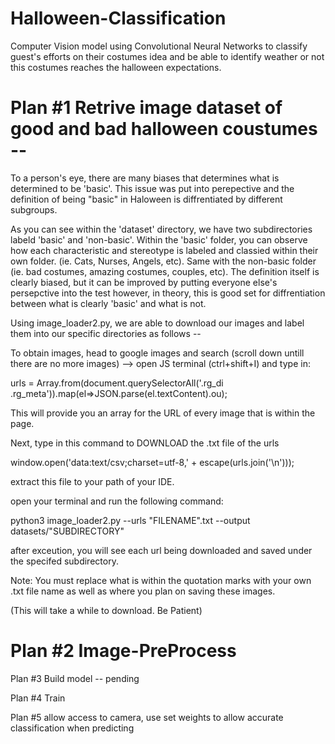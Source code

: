# Halloween-Classification

Computer Vision model using Convolutional Neural Networks to 
classify guest's efforts on their costumes idea and be able to identify weather or not this costumes reaches the 
halloween expectations.  

# Plan #1 Retrive image dataset of good and bad halloween coustumes --

To a person's eye, there are many biases that determines what is determined to be 'basic'. This issue was put into perepective and the definition of being "basic" in Haloween is diffrentiated by different subgroups.  

As you can see within the 'dataset' directory, we have two subdirectories labeld 'basic' and 'non-basic'. 
Within the 'basic' folder, you can observe how each characteristic and stereotype is labeled and classied within their own folder. (ie. Cats, Nurses, Angels, etc). Same with the non-basic folder (ie. bad costumes, amazing costumes, couples, etc). The definition itself is clearly biased, but it can be improved by putting everyone else's persepctive into the test however, in theory, this is good set for diffrentiation between what is clearly 'basic' and what is not. 

Using image_loader2.py, we are able to download our images and label them into our specific directories as follows -- 

To obtain images, head to google images and search (scroll down untill there are no more images) --> open JS terminal (ctrl+shift+I) and type in: 

 urls = Array.from(document.querySelectorAll('.rg_di .rg_meta')).map(el=>JSON.parse(el.textContent).ou);

This will provide you an array for the URL of every image that is within the page. 

Next, type in this command to DOWNLOAD the .txt file of the urls

 window.open('data:text/csv;charset=utf-8,' + escape(urls.join('\n')));

extract this file to your path of your IDE.

open your terminal and run the following command: 

 python3 image_loader2.py --urls "FILENAME".txt --output datasets/"SUBDIRECTORY"

after exceution, you will see each url being downloaded and saved under the specifed subdirectory. 

Note: You must replace what is within the quotation marks with your own .txt file name as well as where you plan on saving these images. 

(This will take a while to download. Be Patient)


# Plan #2 Image-PreProcess






Plan #3 Build model -- pending

Plan #4 Train

Plan #5 allow access to camera,  use set weights to allow accurate classification when predicting

